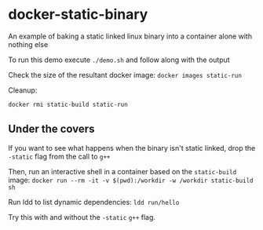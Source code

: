 # docker-static-binary

An example of baking a static linked linux binary into a container alone with nothing else

To run this demo execute `./demo.sh` and follow along with the output

Check the size of the resultant docker image:
`docker images static-run`

Cleanup:
```bash
docker rmi static-build static-run
```

## Under the covers

If you want to see what happens when the binary isn't static linked, drop the `-static` flag from the call to `g++`

Then, run an interactive shell in a container based on the `static-build` image:
`docker run --rm -it -v $(pwd):/workdir -w /workdir static-build sh`

Run ldd to list dynamic dependencies:
`ldd run/hello`

Try this with and without the `-static` `g++` flag.
